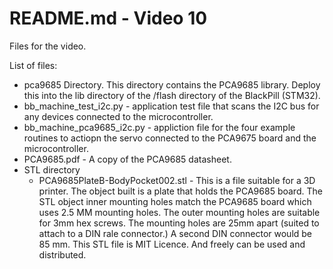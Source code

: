 # README.md - Video 10


Files for the video.


List of files:
- pca9685 Directory.  This directory contains the PCA9685 library.  Deploy this into the lib directory of the /flash directory of the BlackPill (STM32).
- bb_machine_test_i2c.py - application test file that scans the I2C bus for any devices connected to the microcontroller.
- bb_machine_pca9685_i2c.py - appliction file for the four example routines to actiopn the servo connected to the PCA9675 board and the microcontroller.
- PCA9685.pdf - A copy of the PCA9685 datasheet.
- STL directory
    - PCA9685PlateB-BodyPocket002.stl - This is a file suitable for a 3D printer.  The object built is a plate that holds the PCA9685 board.
      The STL object inner mounting holes match the PCA9685 board which uses 2.5 MM mounting holes.  The outer mounting holes are suitable
      for 3mm hex screws.  The mounting holes are 25mm apart (suited to attach to a DIN rale connector.)  A second DIN connector would be 85 mm.
    This STL file is MIT Licence. And freely can be used and distributed.

    